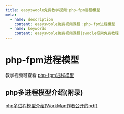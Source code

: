 ```yaml
---
title: easyswoole免费教学视频:php-fpm进程模型
meta:
  - name: description
    content: easyswoole免费视频课程：php-fpm进程模型
  - name: keywords
    content: easyswoole免费视频课程|swoole框架免费教程
---
```

# php-fpm进程模型

教学视频可查看 [php-fpm进程模型](https://www.bilibili.com/video/BV1Ch4y1w746)

## php多进程模型介绍(附录)

[php多进程模型介绍(WorkMan作者公开的pdf)](https://easyswoole.oss-cn-shenzhen.aliyuncs.com/%E5%85%A5%E9%97%A8%E6%95%99%E7%A8%8B1/php%E5%A4%9A%E8%BF%9B%E7%A8%8B%E6%A8%A1%E5%9E%8B.pdf)
